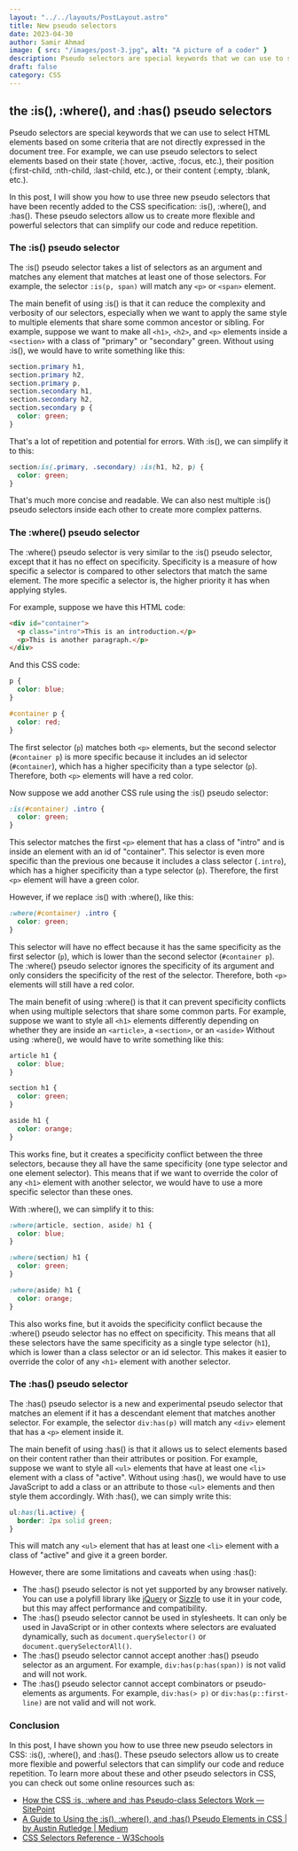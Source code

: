 ```yaml
---
layout: "../../layouts/PostLayout.astro"
title: New pseudo selectors
date: 2023-04-30
author: Samir Ahmad
image: { src: "/images/post-3.jpg", alt: "A picture of a coder" }
description: Pseudo selectors are special keywords that we can use to select HTML elements based on some criteria that are not directly expressed in the document tree.
draft: false
category: CSS
---
```


## the :is(), :where(), and :has() pseudo selectors

Pseudo selectors are special keywords that we can use to select HTML elements based on some criteria that are not directly expressed in the document tree. For example, we can use pseudo selectors to select elements based on their state (:hover, :active, :focus, etc.), their position (:first-child, :nth-child, :last-child, etc.), or their content (:empty, :blank, etc.).

In this post, I will show you how to use three new pseudo selectors that have been recently added to the CSS specification: :is(), :where(), and :has(). These pseudo selectors allow us to create more flexible and powerful selectors that can simplify our code and reduce repetition.

### The :is() pseudo selector

The :is() pseudo selector takes a list of selectors as an argument and matches any element that matches at least one of those selectors. For example, the selector `:is(p, span)` will match any `<p>` or `<span>` element.

The main benefit of using :is() is that it can reduce the complexity and verbosity of our selectors, especially when we want to apply the same style to multiple elements that share some common ancestor or sibling. For example, suppose we want to make all `<h1>`, `<h2>`, and `<p>` elements inside a `<section>` with a class of "primary" or "secondary" green. Without using :is(), we would have to write something like this:

```css
section.primary h1,
section.primary h2,
section.primary p,
section.secondary h1,
section.secondary h2,
section.secondary p {
  color: green;
}
```

That's a lot of repetition and potential for errors. With :is(), we can simplify it to this:

```css
section:is(.primary, .secondary) :is(h1, h2, p) {
  color: green;
}
```

That's much more concise and readable. We can also nest multiple :is() pseudo selectors inside each other to create more complex patterns.

### The :where() pseudo selector

The :where() pseudo selector is very similar to the :is() pseudo selector, except that it has no effect on specificity. Specificity is a measure of how specific a selector is compared to other selectors that match the same element. The more specific a selector is, the higher priority it has when applying styles.

For example, suppose we have this HTML code:

```html
<div id="container">
  <p class="intro">This is an introduction.</p>
  <p>This is another paragraph.</p>
</div>
```

And this CSS code:

```css
p {
  color: blue;
}

#container p {
  color: red;
}
```

The first selector (`p`) matches both `<p>` elements, but the second selector (`#container p`) is more specific because it includes an id selector (`#container`), which has a higher specificity than a type selector (`p`). Therefore, both `<p>` elements will have a red color.

Now suppose we add another CSS rule using the :is() pseudo selector:

```css
:is(#container) .intro {
  color: green;
}
```

This selector matches the first `<p>` element that has a class of "intro" and is inside an element with an id of "container". This selector is even more specific than the previous one because it includes a class selector (`.intro`), which has a higher specificity than a type selector (`p`). Therefore, the first `<p>` element will have a green color.

However, if we replace :is() with :where(), like this:

```css
:where(#container) .intro {
  color: green;
}
```

This selector will have no effect because it has the same specificity as the first selector (`p`), which is lower than the second selector (`#container p`). The :where() pseudo selector ignores the specificity of its argument and only considers the specificity of the rest of the selector. Therefore, both `<p>` elements will still have a red color.

The main benefit of using :where() is that it can prevent specificity conflicts when using multiple selectors that share some common parts. For example, suppose we want to style all `<h1>` elements differently depending on whether they are inside an `<article>`, a `<section>`, or an `<aside>` Without using :where(), we would have to write something like this:

```css
article h1 {
  color: blue;
}

section h1 {
  color: green;
}

aside h1 {
  color: orange;
}
```

This works fine, but it creates a specificity conflict between the three selectors, because they all have the same specificity (one type selector and one element selector). This means that if we want to override the color of any `<h1>` element with another selector, we would have to use a more specific selector than these ones.

With :where(), we can simplify it to this:

```css
:where(article, section, aside) h1 {
  color: blue;
}

:where(section) h1 {
  color: green;
}

:where(aside) h1 {
  color: orange;
}
```

This also works fine, but it avoids the specificity conflict because the :where() pseudo selector has no effect on specificity. This means that all these selectors have the same specificity as a single type selector (`h1`), which is lower than a class selector or an id selector. This makes it easier to override the color of any `<h1>` element with another selector.

### The :has() pseudo selector

The :has() pseudo selector is a new and experimental pseudo selector that matches an element if it has a descendant element that matches another selector. For example, the selector `div:has(p)` will match any `<div>` element that has a `<p>` element inside it.

The main benefit of using :has() is that it allows us to select elements based on their content rather than their attributes or position. For example, suppose we want to style all `<ul>` elements that have at least one `<li>` element with a class of "active". Without using :has(), we would have to use JavaScript to add a class or an attribute to those `<ul>` elements and then style them accordingly. With :has(), we can simply write this:

```css
ul:has(li.active) {
  border: 2px solid green;
}
```

This will match any `<ul>` element that has at least one `<li>` element with a class of "active" and give it a green border.

However, there are some limitations and caveats when using :has():

- The :has() pseudo selector is not yet supported by any browser natively. You can use a polyfill library like [jQuery](https://jquery.com/) or [Sizzle](https://sizzlejs.com/) to use it in your code, but this may affect performance and compatibility.
- The :has() pseudo selector cannot be used in stylesheets. It can only be used in JavaScript or in other contexts where selectors are evaluated dynamically, such as `document.querySelector()` or `document.querySelectorAll()`.
- The :has() pseudo selector cannot accept another :has() pseudo selector as an argument. For example, `div:has(p:has(span))` is not valid and will not work.
- The :has() pseudo selector cannot accept combinators or pseudo-elements as arguments. For example, `div:has(> p)` or `div:has(p::first-line)` are not valid and will not work.

### Conclusion

In this post, I have shown you how to use three new pseudo selectors in CSS: :is(), :where(), and :has(). These pseudo selectors allow us to create more flexible and powerful selectors that can simplify our code and reduce repetition. To learn more about these and other pseudo selectors in CSS, you can check out some online resources such as:

- [How the CSS :is, :where and :has Pseudo-class Selectors Work — SitePoint](https://www.sitepoint.com/css-is-where-has-pseudo-class-selectors/)
- [A Guide to Using the :is(), :where(), and :has() Pseudo Elements in CSS | by Austin Rutledge | Medium](https://medium.com/@austinrutledge0/a-guide-to-using-the-is-where-and-has-pseudo-elements-in-css-96916b65be27)
- [CSS Selectors Reference - W3Schools](https://www.w3schools.com/cssref/css_selectors.php)
